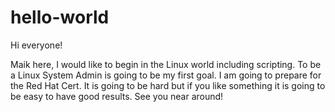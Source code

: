 # hello-world

Hi everyone!

Maik here, I would like to begin in the Linux world including scripting. To be a Linux System Admin is going to be my first goal. I am going to prepare for the Red Hat Cert. It is going to be hard but if you like something it is going to be easy to have good results.
See you near around!
